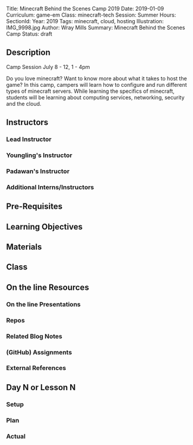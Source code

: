 Title: Minecraft Behind the Scenes Camp 2019
Date: 2019-01-09
Curriculum: game-em
Class: minecraft-tech
Session: Summer
Hours:
SectionId:
Year: 2019
Tags: minecraft, cloud, hosting
Illustration: IMG_9998.jpg
Author: Wray Mills 
Summary: Minecraft Behind the Scenes Camp
Status: draft

## Description

Camp Session
July 8 - 12, 1 - 4pm

Do you love minecraft? Want to know more about what it takes to host
the game? In this camp, campers will learn how to configure and run
different types of minecraft servers. While learning the specifics of
minecraft, students will be learning about computing services,
networking, security and the cloud.

## Instructors

### Lead Instructor

### Youngling's Instructor

### Padawan's Instructor

### Additional Interns/Instructors

## Pre-Requisites

## Learning Objectives

## Materials

## Class

## On the line Resources

### On the line Presentations

### Repos

### Related Blog Notes

### (GitHub) Assignments

### External References

## Day N or Lesson N

### Setup

### Plan

### Actual

